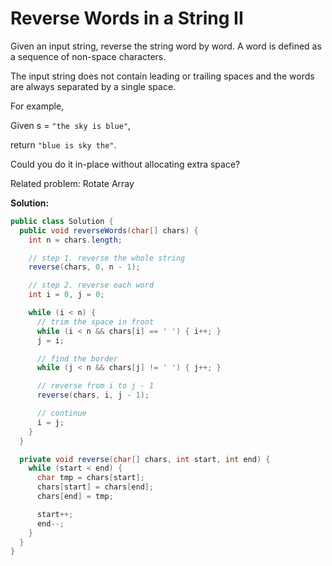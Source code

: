 # Reverse Words in a String II

Given an input string, reverse the string word by word. A word is defined as a sequence of non-space characters.

The input string does not contain leading or trailing spaces and the words are always separated by a single space.

For example,

Given s = `"the sky is blue"`,

return `"blue is sky the"`.

Could you do it in-place without allocating extra space?

Related problem: Rotate Array

**Solution:**
```java
public class Solution {
  public void reverseWords(char[] chars) {
    int n = chars.length;

    // step 1. reverse the whole string
    reverse(chars, 0, n - 1);

    // step 2. reverse each word
    int i = 0, j = 0;

    while (i < n) {
      // trim the space in front
      while (i < n && chars[i] == ' ') { i++; }
      j = i;

      // find the border
      while (j < n && chars[j] != ' ') { j++; }

      // reverse from i to j - 1
      reverse(chars, i, j - 1);

      // continue
      i = j;
    }
  }

  private void reverse(char[] chars, int start, int end) {
    while (start < end) {
      char tmp = chars[start];
      chars[start] = chars[end];
      chars[end] = tmp;

      start++;
      end--;
    }
  }
}
```